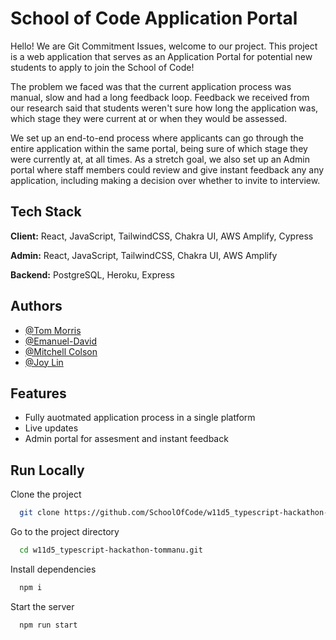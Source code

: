 
# School of Code Application Portal

Hello! We are Git Commitment Issues, welcome to our project. This project is a web application that serves as an Application Portal for potential new students to apply to join the School of Code!

The problem we faced was that the current application process was manual, slow and had a long feedback loop. Feedback we received from our research said that students weren't sure how long the application was, which stage they were current at or when they would be assessed. 

We set up an end-to-end process where applicants can go through the entire application within the same portal, being sure of which stage they were currently at, at all times. As a stretch goal, we also set up an Admin portal where staff members
could review and give instant feedback any any application, including making a decision over whether to invite to interview. 


## Tech Stack

**Client:** React, JavaScript, TailwindCSS, Chakra UI, AWS Amplify, Cypress 

**Admin:** React, JavaScript, TailwindCSS, Chakra UI, AWS Amplify

**Backend:** PostgreSQL, Heroku, Express



  
## Authors

- [@Tom Morris](https://www.github.com/Tommosaurus)
- [@Emanuel-David ](https://www.github.com/davearchetype)
- [@Mitchell Colson ](https://www.github.com/Colsxn)
- [@Joy Lin](https://www.github.com/lintzuyun)

  
## Features

- Fully auotmated application process in a single platform
- Live updates
- Admin portal for assesment and instant feedback


  
## Run Locally

Clone the project

```bash
  git clone https://github.com/SchoolOfCode/w11d5_typescript-hackathon-tommanu.git
```

Go to the project directory

```bash
  cd w11d5_typescript-hackathon-tommanu.git
```

Install dependencies

```bash
  npm i
```

Start the server

```bash
  npm run start
```

  
